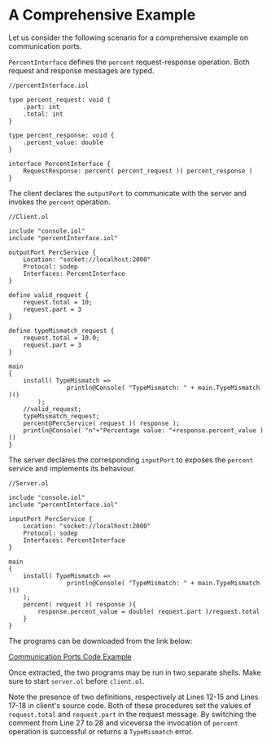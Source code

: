 # A Comprehensive Example

Let us consider the following scenario for a comprehensive example on communication ports.

`PercentInterface` defines the `percent` request-response operation. Both request and response messages are typed.

```text
//percentInterface.iol

type percent_request: void {
    .part: int
    .total: int
}

type percent_response: void {
    .percent_value: double
}

interface PercentInterface {
    RequestResponse: percent( percent_request )( percent_response )
}
```

The client declares the `outputPort` to communicate with the server and invokes the `percent` operation.

```text
//Client.ol

include "console.iol"
include "percentInterface.iol"

outputPort PercService {
    Location: "socket://localhost:2000"
    Protocol: sodep
    Interfaces: PercentInterface
}

define valid_request {
    request.total = 10;
    request.part = 3
}

define typeMismatch_request {
    request.total = 10.0;
    request.part = 3
}

main
{
    install( TypeMismatch =>
                println@Console( "TypeMismatch: " + main.TypeMismatch )()
        );
    //valid_request;
    typeMismatch_request;
    percent@PercService( request )( response );
    println@Console( "n"+"Percentage value: "+response.percent_value )()
}
```

The server declares the corresponding `inputPort` to exposes the `percent` service and implements its behaviour.

```text
//Server.ol

include "console.iol"
include "percentInterface.iol"

inputPort PercService {
    Location: "socket://localhost:2000"
    Protocol: sodep
    Interfaces: PercentInterface
}

main
{
    install( TypeMismatch =>
                println@Console( "TypeMismatch: " + main.TypeMismatch )()
    );
    percent( request )( response ){
        response.percent_value = double( request.part )/request.total
    }
}
```

The programs can be downloaded from the link below:

[Communication Ports Code Example](https://github.com/jolie/docs/tree/84c930e5e019035d1ee74b0ec1a9a31f2f8dddbb/basics/basics/code/communication_ports_code.zip)

Once extracted, the two programs may be run in two separate shells. Make sure to start `server.ol` before `client.ol`.

Note the presence of two definitions, respectively at Lines 12-15 and Lines 17-18 in client's source code. Both of these procedures set the values of `request.total` and `request.part` in the request message. By switching the comment from Line 27 to 28 and viceversa the invocation of `percent` operation is successful or returns a `TypeMismatch` error.


